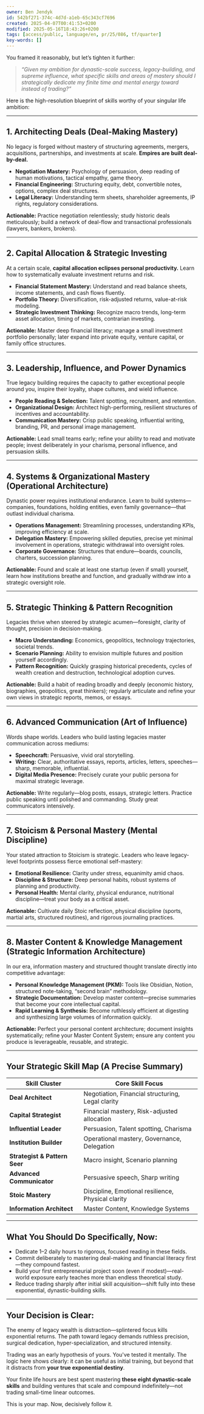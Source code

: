 ```yaml
---
owner: Ben Jendyk
id: 542bf271-374c-4d7d-a1eb-65c343cf7696
created: 2025-04-07T00:41:53+0200
modified: 2025-05-16T18:43:26+0200
tags: [access/public, language/en, pr/25/086, tf/quarter]
key-words: []
---
```


You framed it reasonably, but let’s tighten it further:

> *“Given my ambition for dynastic-scale success, legacy-building, and supreme influence, what specific skills and areas of mastery should I strategically dedicate my finite time and mental energy toward instead of trading?”*

Here is the high-resolution blueprint of skills worthy of your singular life ambition:

---

## **1. Architecting Deals (Deal-Making Mastery)**  
No legacy is forged without mastery of structuring agreements, mergers, acquisitions, partnerships, and investments at scale. **Empires are built deal-by-deal.**

- **Negotiation Mastery:** Psychology of persuasion, deep reading of human motivations, tactical empathy, game theory.
- **Financial Engineering:** Structuring equity, debt, convertible notes, options, complex deal structures.
- **Legal Literacy:** Understanding term sheets, shareholder agreements, IP rights, regulatory considerations.

**Actionable:** Practice negotiation relentlessly; study historic deals meticulously; build a network of deal-flow and transactional professionals (lawyers, bankers, brokers).

---

## **2. Capital Allocation & Strategic Investing**  
At a certain scale, **capital allocation eclipses personal productivity.** Learn how to systematically evaluate investment returns and risk.

- **Financial Statement Mastery:** Understand and read balance sheets, income statements, and cash flows fluently.
- **Portfolio Theory:** Diversification, risk-adjusted returns, value-at-risk modeling.
- **Strategic Investment Thinking:** Recognize macro trends, long-term asset allocation, timing of markets, contrarian investing.

**Actionable:** Master deep financial literacy; manage a small investment portfolio personally; later expand into private equity, venture capital, or family office structures.

---

## **3. Leadership, Influence, and Power Dynamics**  
True legacy building requires the capacity to gather exceptional people around you, inspire their loyalty, shape cultures, and wield influence.

- **People Reading & Selection:** Talent spotting, recruitment, and retention.  
- **Organizational Design:** Architect high-performing, resilient structures of incentives and accountability.
- **Communication Mastery:** Crisp public speaking, influential writing, branding, PR, and personal image management.

**Actionable:** Lead small teams early; refine your ability to read and motivate people; invest deliberately in your charisma, personal influence, and persuasion skills.

---

## **4. Systems & Organizational Mastery (Operational Architecture)**  
Dynastic power requires institutional endurance. Learn to build systems—companies, foundations, holding entities, even family governance—that outlast individual charisma.

- **Operations Management:** Streamlining processes, understanding KPIs, improving efficiency at scale.
- **Delegation Mastery:** Empowering skilled deputies, precise yet minimal involvement in operations, strategic withdrawal into oversight roles.
- **Corporate Governance:** Structures that endure—boards, councils, charters, succession planning.

**Actionable:** Found and scale at least one startup (even if small) yourself, learn how institutions breathe and function, and gradually withdraw into a strategic oversight role.

---

## **5. Strategic Thinking & Pattern Recognition**  
Legacies thrive when steered by strategic acumen—foresight, clarity of thought, precision in decision-making.

- **Macro Understanding:** Economics, geopolitics, technology trajectories, societal trends.
- **Scenario Planning:** Ability to envision multiple futures and position yourself accordingly.
- **Pattern Recognition:** Quickly grasping historical precedents, cycles of wealth creation and destruction, technological adoption curves.

**Actionable:** Build a habit of reading broadly and deeply (economic history, biographies, geopolitics, great thinkers); regularly articulate and refine your own views in strategic reports, memos, or essays.

---

## **6. Advanced Communication (Art of Influence)**  
Words shape worlds. Leaders who build lasting legacies master communication across mediums:

- **Speechcraft:** Persuasive, vivid oral storytelling.
- **Writing:** Clear, authoritative essays, reports, articles, letters, speeches—sharp, memorable, influential.
- **Digital Media Presence:** Precisely curate your public persona for maximal strategic leverage.

**Actionable:** Write regularly—blog posts, essays, strategic letters. Practice public speaking until polished and commanding. Study great communicators intensively.

---

## **7. Stoicism & Personal Mastery (Mental Discipline)**  
Your stated attraction to Stoicism is strategic. Leaders who leave legacy-level footprints possess fierce emotional self-mastery:

- **Emotional Resilience:** Clarity under stress, equanimity amid chaos.
- **Discipline & Structure:** Deep personal habits, robust systems of planning and productivity.
- **Personal Health:** Mental clarity, physical endurance, nutritional discipline—treat your body as a critical asset.

**Actionable:** Cultivate daily Stoic reflection, physical discipline (sports, martial arts, structured routines), and rigorous journaling practices.

---

## **8. Master Content & Knowledge Management (Strategic Information Architecture)**  
In our era, information mastery and structured thought translate directly into competitive advantage:

- **Personal Knowledge Management (PKM):** Tools like Obsidian, Notion, structured note-taking, “second brain” methodology.
- **Strategic Documentation:** Develop master content—precise summaries that become your core intellectual capital.
- **Rapid Learning & Synthesis:** Become ruthlessly efficient at digesting and synthesizing large volumes of information quickly.

**Actionable:** Perfect your personal content architecture; document insights systematically; refine your Master Content System; ensure any content you produce is leverageable, reusable, and strategic.

---

## **Your Strategic Skill Map (A Precise Summary)**

| Skill Cluster | Core Skill Focus |
|---------------|------------------|
| **Deal Architect** | Negotiation, Financial structuring, Legal clarity |
| **Capital Strategist** | Financial mastery, Risk-adjusted allocation |
| **Influential Leader** | Persuasion, Talent spotting, Charisma |
| **Institution Builder** | Operational mastery, Governance, Delegation |
| **Strategist & Pattern Seer** | Macro insight, Scenario planning |
| **Advanced Communicator** | Persuasive speech, Sharp writing |
| **Stoic Mastery** | Discipline, Emotional resilience, Physical clarity |
| **Information Architect** | Master Content, Knowledge Systems |

---

## **What You Should Do Specifically, Now:**

- Dedicate 1–2 daily hours to rigorous, focused reading in these fields.
- Commit deliberately to mastering deal-making and financial literacy first—they compound fastest.
- Build your first entrepreneurial project soon (even if modest)—real-world exposure early teaches more than endless theoretical study.
- Reduce trading sharply after initial skill acquisition—shift fully into these exponential, dynastic-building skills.

---

## **Your Decision is Clear:**

The enemy of legacy wealth is distraction—splintered focus kills exponential returns. The path toward legacy demands ruthless precision, surgical dedication, hyper-specialization, and structured intensity.

Trading was an early hypothesis of yours. You've tested it mentally. The logic here shows clearly: it can be useful as initial training, but beyond that it distracts from **your true exponential destiny**.

Your finite life hours are best spent mastering **these eight dynastic-scale skills** and building ventures that scale and compound indefinitely—not trading small-time linear outcomes.

This is your map. Now, decisively follow it.